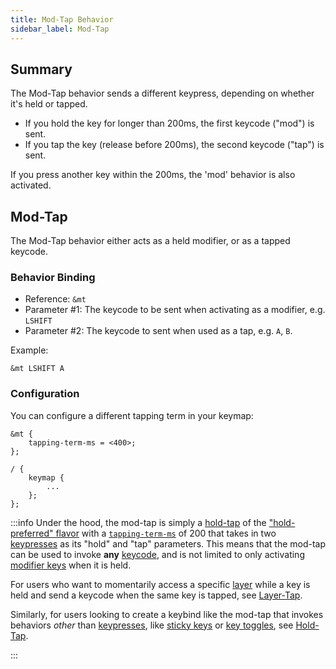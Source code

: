 ```yaml
---
title: Mod-Tap Behavior
sidebar_label: Mod-Tap
---
```


## Summary

The Mod-Tap behavior sends a different keypress, depending on whether it's held or tapped.

- If you hold the key for longer than 200ms, the first keycode ("mod") is sent.
- If you tap the key (release before 200ms), the second keycode ("tap") is sent.

If you press another key within the 200ms, the 'mod' behavior is also activated.

## Mod-Tap

The Mod-Tap behavior either acts as a held modifier, or as a tapped keycode.

### Behavior Binding

- Reference: `&mt`
- Parameter #1: The keycode to be sent when activating as a modifier, e.g. `LSHIFT`
- Parameter #2: The keycode to sent when used as a tap, e.g. `A`, `B`.

Example:

```dts
&mt LSHIFT A
```

### Configuration

You can configure a different tapping term in your keymap:

```dts
&mt {
    tapping-term-ms = <400>;
};

/ {
    keymap {
        ...
    };
};
```

:::info
Under the hood, the mod-tap is simply a [hold-tap](hold-tap.mdx) of the ["hold-preferred" flavor](hold-tap.mdx#flavors) with a [`tapping-term-ms`](hold-tap.mdx#tapping-term-ms) of 200 that takes in two [keypresses](key-press.md) as its "hold" and "tap" parameters. This means that the mod-tap can be used to invoke **any** [keycode](../codes/index.mdx), and is not limited to only activating [modifier keys](../codes/modifiers.mdx) when it is held.

For users who want to momentarily access a specific [layer](../features/keymaps.mdx#layers) while a key is held and send a keycode when the same key is tapped, see [Layer-Tap](layers.md#layer-tap).

Similarly, for users looking to create a keybind like the mod-tap that invokes behaviors _other_ than [keypresses](key-press.md), like [sticky keys](sticky-key.md) or [key toggles](key-toggle.md), see [Hold-Tap](hold-tap.mdx).

:::
